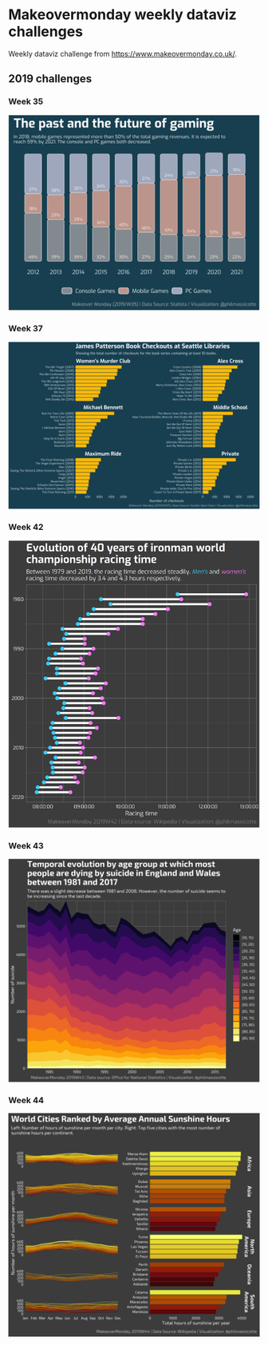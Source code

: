 
# Makeovermonday weekly dataviz challenges

Weekly dataviz challenge from https://www.makeovermonday.co.uk/.

## 2019 challenges

### Week 35

![](graphs/makeovermonday_2019w35.png)

### Week 37

![](graphs/makeovermonday_2019w37.png)

### Week  42

![](graphs/makeovermonday_2019w42.png)

### Week  43

![](graphs/makeovermonday_2019w43.png)

### Week  44

![](graphs/makeovermonday_2019w44.png)
